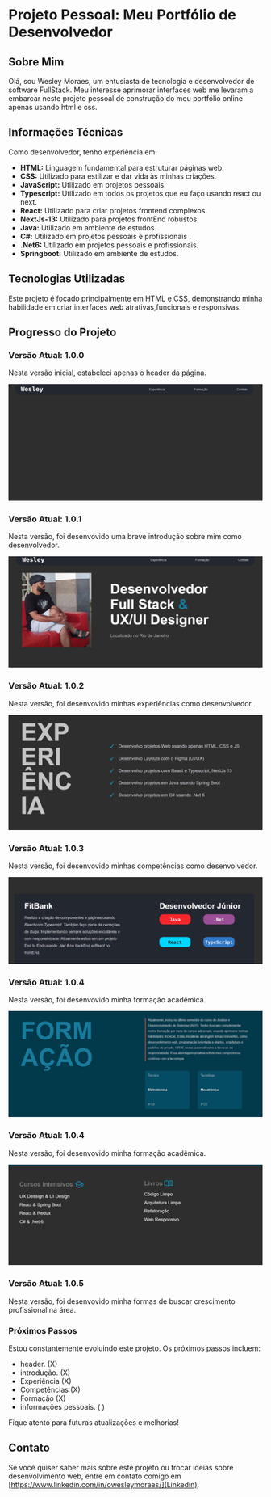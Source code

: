 # Projeto Pessoal: Meu Portfólio de Desenvolvedor

## Sobre Mim
Olá, sou Wesley Moraes, um entusiasta de tecnologia e desenvolvedor de software FullStack. Meu interesse aprimorar interfaces web me levaram a embarcar neste projeto pessoal de construção do meu portfólio online apenas usando html e css.

## Informações Técnicas
Como desenvolvedor, tenho experiência em:

- **HTML:** Linguagem fundamental para estruturar páginas web.
- **CSS:** Utilizado para estilizar e dar vida às minhas criações.
- **JavaScript:** Utilizado em projetos pessoais.
- **Typescript:** Utilizado em todos os projetos que eu faço usando react ou next.
- **React:** Utilizado para criar projetos frontend complexos.
- **NextJs-13:** Utilizado para projetos frontEnd robustos.
- **Java:** Utilizado em ambiente de estudos.
- **C#:** Utilizado em projetos pessoais e profissionais .
- **.Net6:** Utilizado em projetos pessoais e profissionais.
- **Springboot:** Utilizado em ambiente de estudos.

## Tecnologias Utilizadas
Este projeto é focado principalmente em HTML e CSS, demonstrando minha habilidade em criar interfaces web atrativas,funcionais e responsivas.

## Progresso do Projeto

### Versão Atual: 1.0.0
Nesta versão inicial, estabeleci apenas o header da página.

![Versão 1.0.0](img/header-portifolio.png)

### Versão Atual: 1.0.1
Nesta versão, foi desenvovido uma breve introdução sobre mim como desenvolvedor.

![Versão 1.0.1](img/introducao-portifolio.png)

### Versão Atual: 1.0.2
Nesta versão, foi desenvovido minhas experiências como desenvolvedor.

![Versão 1.0.2](img/experience-portifolio.png)

### Versão Atual: 1.0.3
Nesta versão, foi desenvovido minhas competências como desenvolvedor.

![Versão 1.0.3](img/competence-portifolio.png)

### Versão Atual: 1.0.4
Nesta versão, foi desenvovido minha formação acadêmica.

![Versão 1.0.4](img/formation-portifolio.png)

### Versão Atual: 1.0.4
Nesta versão, foi desenvovido minha formação acadêmica.

![Versão 1.0.5](img/cources-and-book-portifolio.png)

### Versão Atual: 1.0.5
Nesta versão, foi desenvovido minha formas de buscar crescimento profissional na área.

### Próximos Passos
Estou constantemente evoluindo este projeto. Os próximos passos incluem:

- header.                    (X)
- introdução.                (X)
- Experiência                (X)
- Competências               (X)
- Formação                   (X)
- informações pessoais.      ( )

Fique atento para futuras atualizações e melhorias!

## Contato
Se você quiser saber mais sobre este projeto ou trocar ideias sobre desenvolvimento web, entre em contato comigo em [https://www.linkedin.com/in/owesleymoraes/](Linkedin).
